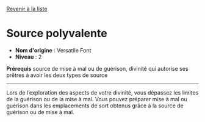 [Revenir à la liste](list.md)

# Source polyvalente

 * **Nom d'origine** : Versatile Font
 * **Niveau** : 2


<p><strong>Prérequis</strong> source de mise à mal ou de guérison, divinité qui autorise ses prêtres à avoir les deux types de source</p>
<hr>
<p>Lors de l’exploration des aspects de votre divinité, vous dépassez les limites de la guérison ou de la mise à mal. Vous pouvez préparer mise à mal ou guérison dans les emplacements de sort obtenus grâce à la source de guérison ou de mise à mal.</p>